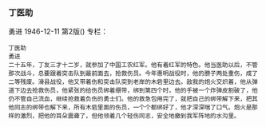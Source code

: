### 丁医助
勇进
1946-12-11
第2版()
专栏：

    丁医助
    勇进
    二十五年，丁友三才十二岁，就参加了中国工农红军。他有着红军的特色。他当医助以后，不管那次战斗，总要跟着突击队到最前面去，抢救伤员。今年惠明战役时，他的膀子两处重伤，成了二等残废。滑县战役，他又带着伤和突击队突到老岸的木砦里边去。敌我的炮火交炽着，他从弹道下边去抢救伤员，他紧张的给伤员绑着绷带，绑到第四个时，他的手被一个炸弹皮割破了，他仍不管自己流血，继续抢救着负伤的勇士们。他的救急包用完了，就把自己的绑带解下来，把其他同志的绑带也解下来，所有木砦里面的伤员，一个个都绑好了，他才深深喘了口气。炮火是那样的激烈，把他的耳朵震聋了，但他领着几个轻伤同志，安全地撤到我军阵地的水沟里。
